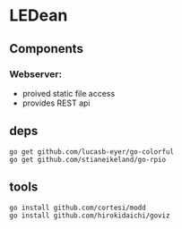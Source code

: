 # LEDean



## Components
### Webserver:
- proived static file access
- provides REST api

## deps
```
go get github.com/lucasb-eyer/go-colorful
go get github.com/stianeikeland/go-rpio
```

## tools
```
go install github.com/cortesi/modd
go install github.com/hirokidaichi/goviz
```